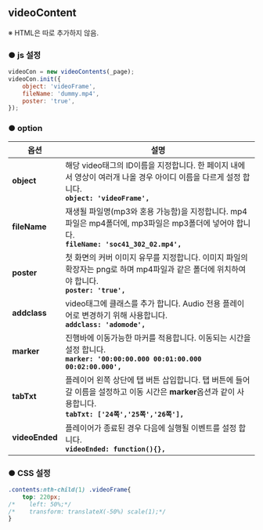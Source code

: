 ## videoContent

※ HTML은 따로 추가하지 않음.


### ● js 설정
```javascript
videoCon = new videoContents(_page);
videoCon.init({
    object: 'videoFrame',
    fileName: 'dummy.mp4',
    poster: 'true',
});
```


### ● option

|옵션|설명|
|---|---|
|**object**|해당 video태그의 ID이름을 지정합니다. 한 페이지 내에서 영상이 여러개 나올 경우 아이디 이름을 다르게 설정 합니다.<br>**`object: 'videoFrame',`**|
|**fileName**|재생될 파일명(mp3와 혼용 가능함)을 지정합니다. mp4파일은 mp4폴더에, mp3파일은 mp3폴더에 넣어야 합니다.<br>**`fileName: 'soc41_302_02.mp4',`**|
|**poster**|첫 화면의 커버 이미지 유무를 지정합니다. 이미지 파일의 확장자는 png로 하며 mp4파일과 같은 폴더에 위치하여야 합니다.<br>**`poster: 'true',`**|
|**addclass**|video태그에 클래스를 추가 합니다. Audio 전용 플레이어로 변경하기 위해 사용합니다.<br>**`addclass: 'adomode',`**|
|**marker**|진행바에 이동가능한 마커를 적용합니다. 이동되는 시간을 설정 합니다.<br>**`marker: '00:00:00.000 00:01:00.000 00:02:00.000',`**|
|**tabTxt**|플레이어 왼쪽 상단에 탭 버튼 삽입합니다. 탭 버튼에 들어갈 이름을 설정하고 이동 시간은 **marker**옵션과 같이 사용합니다.<br>**`tabTxt: ['24쪽','25쪽','26쪽'],`**|
|**videoEnded**|플레이어가 종료된 경우 다음에 실행될 이벤트를 설정 합니다.<br>**`videoEnded: function(){},`**|


### ● CSS 설정
```css
.contents:nth-child(1) .videoFrame{
    top: 220px;
/*    left: 50%;*/
/*    transform: translateX(-50%) scale(1);*/
}
```






